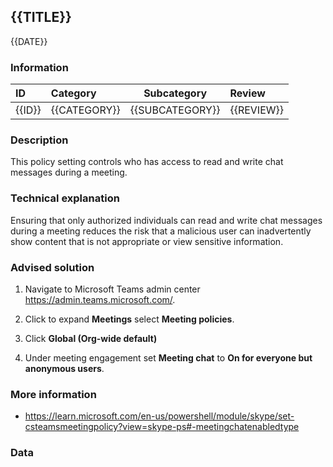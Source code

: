 ## {{TITLE}}

{{DATE}}

###  Information

| ID     | Category     | Subcategory     | Review     |
| :----- | :----------- | --------------- | :--------- |
| {{ID}} | {{CATEGORY}} | {{SUBCATEGORY}} | {{REVIEW}} |

### Description

This policy setting controls who has access to read and write chat messages during a meeting.

### Technical explanation

Ensuring that only authorized individuals can read and write chat messages during a meeting reduces the risk that a malicious user can inadvertently show content that is not appropriate or view sensitive information.

### Advised solution

1. Navigate to Microsoft Teams admin center https://admin.teams.microsoft.com/.

2. Click to expand **Meetings** select **Meeting policies**.

3. Click **Global (Org-wide default)**

4. Under meeting engagement set **Meeting chat** to **On for everyone but anonymous users**.


### More information

- https://learn.microsoft.com/en-us/powershell/module/skype/set-csteamsmeetingpolicy?view=skype-ps#-meetingchatenabledtype

### Data